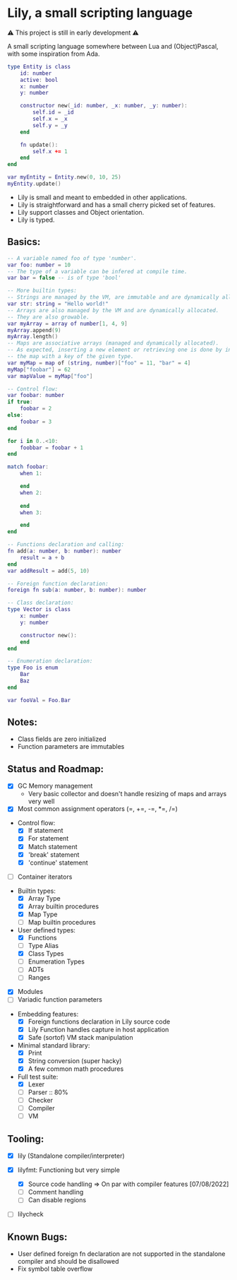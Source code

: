 # Lily, a small scripting language

:warning: This project is still in early development :warning:

A small scripting language somewhere between Lua and (Object)Pascal, with some inspiration from Ada.

```lua
type Entity is class
    id: number
    active: bool
    x: number
    y: number

    constructor new(_id: number, _x: number, _y: number):
        self.id = _id
        self.x = _x
        self.y = _y
    end

    fn update():
        self.x += 1
    end
end

var myEntity = Entity.new(0, 10, 25)
myEntity.update()
```

* Lily is small and meant to embedded in other applications.
* Lily is straightforward and has a small cherry picked set of features.
* Lily support classes and Object orientation. 
* Lily is typed.

## Basics:
```lua
-- A variable named foo of type 'number'.
var foo: number = 10
-- The type of a variable can be infered at compile time.
var bar = false -- is of type 'bool'

-- More builtin types:
-- Strings are managed by the VM, are immutable and are dynamically allocated.
var str: string = "Hello world!"
-- Arrays are also managed by the VM and are dynamically allocated.
-- They are also growable.
var myArray = array of number[1, 4, 9]
myArray.append(9)
myArray.length()
-- Maps are associative arrays (managed and dynamically allocated).
-- As expected, inserting a new element or retrieving one is done by indexing into
-- the map with a key of the given type.
var myMap = map of (string, number)["foo" = 11, "bar" = 4]
myMap["foobar"] = 62
var mapValue = myMap["foo"]

-- Control flow:
var foobar: number
if true:
    foobar = 2
else:
    foobar = 3
end

for i in 0..<10:
    foobbar = foobar + 1
end

match foobar:
    when 1:

    end
    when 2:
    
    end
    when 3:

    end
end

-- Functions declaration and calling:
fn add(a: number, b: number): number
    result = a + b
end
var addResult = add(5, 10)

-- Foreign function declaration:
foreign fn sub(a: number, b: number): number

-- Class declaration:
type Vector is class
    x: number
    y: number

    constructor new():
    end
end

-- Enumeration declaration:
type Foo is enum
    Bar
    Baz
end

var fooVal = Foo.Bar
```

## Notes:
- Class fields are zero initialized
- Function parameters are immutables

## Status and Roadmap:
- [x] GC Memory management
    - Very basic collector and doesn't handle resizing of maps and arrays very well
- [x] Most common assignment operators (=, +=, -=, *=, /=)
- Control flow:
    - [x] If statement
    - [x] For statement
    - [x] Match statement
    - [x] 'break' statement
    - [x] 'continue' statement
- [ ] Container iterators
- Builtin types:
    - [x] Array Type
    - [x] Array builtin procedures 
    - [x] Map Type
    - [ ] Map builtin procedures 
- User defined types:
    - [x] Functions
    - [ ] Type Alias
    - [x] Class Types
    - [ ] Enumeration Types
    - [ ] ADTs
    - [ ] Ranges
- [x] Modules
- [ ] Variadic function parameters
- Embedding features:
    - [x] Foreign functions declaration in Lily source code
    - [x] Lily Function handles capture in host application
    - [x] Safe (sortof) VM stack manipulation
- Minimal standard library:
    - [x] Print
    - [x] String conversion (super hacky)
    - [x] A few common math procedures
- Full test suite:
    - [x] Lexer
    - [ ] Parser :: 80%
    - [ ] Checker
    - [ ] Compiler
    - [ ] VM

## Tooling:
- [x] lily (Standalone compiler/interpreter)
- [x] lilyfmt: Functioning but very simple
    - [x] Source code handling => On par with compiler features [07/08/2022]
    - [ ] Comment handling 
    - [ ] Can disable regions
- [ ] lilycheck


## Known Bugs:
- User defined foreign fn declaration are not supported in the standalone compiler and should be disallowed
- Fix symbol table overflow

